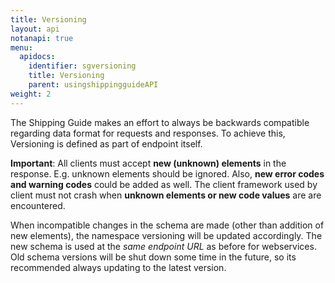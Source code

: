 ```yaml
---
title: Versioning
layout: api
notanapi: true
menu:
  apidocs:
    identifier: sgversioning
    title: Versioning
    parent: usingshippingguideAPI
weight: 2
---
```

The Shipping Guide makes an effort to always be backwards compatible regarding data format for requests and responses. To achieve this, Versioning is defined as part of endpoint itself.

**Important**: All clients must accept **new (unknown) elements** in the response. E.g. unknown elements should be ignored. Also, **new error codes and warning codes** could be added as well. The client framework used by client must not crash when **unknown elements or new code values** are are encountered.

When incompatible changes in the schema are made (other than addition of new elements), the namespace versioning will be updated accordingly. The new schema is used at the *same endpoint URL* as before for webservices. Old schema versions will be shut down some time in the future, so its recommended always updating to the latest version.
